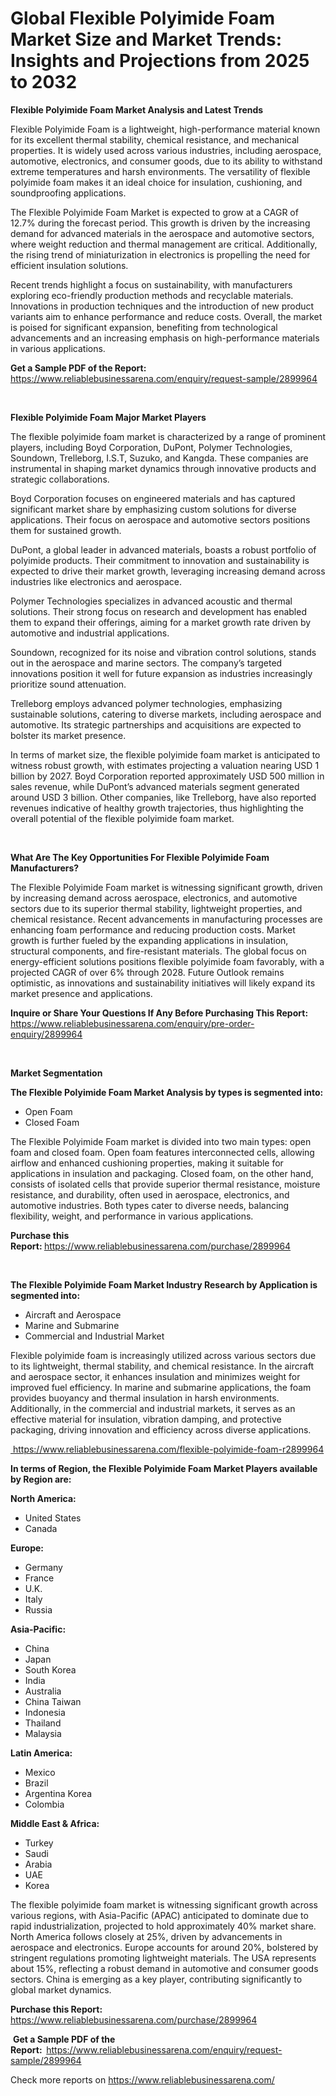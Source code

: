 <p><h1>Global Flexible Polyimide Foam Market Size and Market Trends: Insights and Projections from 2025 to 2032</h1></p><p><strong>Flexible Polyimide Foam Market Analysis and Latest Trends</strong></p>
<p><p>Flexible Polyimide Foam is a lightweight, high-performance material known for its excellent thermal stability, chemical resistance, and mechanical properties. It is widely used across various industries, including aerospace, automotive, electronics, and consumer goods, due to its ability to withstand extreme temperatures and harsh environments. The versatility of flexible polyimide foam makes it an ideal choice for insulation, cushioning, and soundproofing applications.</p><p>The Flexible Polyimide Foam Market is expected to grow at a CAGR of 12.7% during the forecast period. This growth is driven by the increasing demand for advanced materials in the aerospace and automotive sectors, where weight reduction and thermal management are critical. Additionally, the rising trend of miniaturization in electronics is propelling the need for efficient insulation solutions.</p><p>Recent trends highlight a focus on sustainability, with manufacturers exploring eco-friendly production methods and recyclable materials. Innovations in production techniques and the introduction of new product variants aim to enhance performance and reduce costs. Overall, the market is poised for significant expansion, benefiting from technological advancements and an increasing emphasis on high-performance materials in various applications.</p></p>
<p><strong>Get a Sample PDF of the Report:&nbsp;</strong> <a href="https://www.reliablebusinessarena.com/enquiry/request-sample/2899964?utm_campaign=2992&utm_medium=2&utm_source=Github&utm_content=ia&utm_term=16032025&utm_id=flexible-polyimide-foam">https://www.reliablebusinessarena.com/enquiry/request-sample/2899964</a></p>
<p>&nbsp;</p>
<p><strong>Flexible Polyimide Foam Major Market Players</strong></p>
<p><p>The flexible polyimide foam market is characterized by a range of prominent players, including Boyd Corporation, DuPont, Polymer Technologies, Soundown, Trelleborg, I.S.T, Suzuko, and Kangda. These companies are instrumental in shaping market dynamics through innovative products and strategic collaborations.</p><p>Boyd Corporation focuses on engineered materials and has captured significant market share by emphasizing custom solutions for diverse applications. Their focus on aerospace and automotive sectors positions them for sustained growth.</p><p>DuPont, a global leader in advanced materials, boasts a robust portfolio of polyimide products. Their commitment to innovation and sustainability is expected to drive their market growth, leveraging increasing demand across industries like electronics and aerospace.</p><p>Polymer Technologies specializes in advanced acoustic and thermal solutions. Their strong focus on research and development has enabled them to expand their offerings, aiming for a market growth rate driven by automotive and industrial applications.</p><p>Soundown, recognized for its noise and vibration control solutions, stands out in the aerospace and marine sectors. The company’s targeted innovations position it well for future expansion as industries increasingly prioritize sound attenuation.</p><p>Trelleborg employs advanced polymer technologies, emphasizing sustainable solutions, catering to diverse markets, including aerospace and automotive. Its strategic partnerships and acquisitions are expected to bolster its market presence.</p><p>In terms of market size, the flexible polyimide foam market is anticipated to witness robust growth, with estimates projecting a valuation nearing USD 1 billion by 2027. Boyd Corporation reported approximately USD 500 million in sales revenue, while DuPont’s advanced materials segment generated around USD 3 billion. Other companies, like Trelleborg, have also reported revenues indicative of healthy growth trajectories, thus highlighting the overall potential of the flexible polyimide foam market.</p></p>
<p>&nbsp;</p>
<p><strong>What Are The Key Opportunities For Flexible Polyimide Foam Manufacturers?</strong></p>
<p><p>The Flexible Polyimide Foam market is witnessing significant growth, driven by increasing demand across aerospace, electronics, and automotive sectors due to its superior thermal stability, lightweight properties, and chemical resistance. Recent advancements in manufacturing processes are enhancing foam performance and reducing production costs. Market growth is further fueled by the expanding applications in insulation, structural components, and fire-resistant materials. The global focus on energy-efficient solutions positions flexible polyimide foam favorably, with a projected CAGR of over 6% through 2028. Future Outlook remains optimistic, as innovations and sustainability initiatives will likely expand its market presence and applications.</p></p>
<p><strong>Inquire or Share Your Questions If Any Before Purchasing This Report:</strong> <a href="https://www.reliablebusinessarena.com/enquiry/pre-order-enquiry/2899964?utm_campaign=2992&utm_medium=2&utm_source=Github&utm_content=ia&utm_term=16032025&utm_id=flexible-polyimide-foam">https://www.reliablebusinessarena.com/enquiry/pre-order-enquiry/2899964</a></p>
<p>&nbsp;</p>
<p><strong>Market Segmentation</strong></p>
<p><strong>The Flexible Polyimide Foam Market Analysis by types is segmented into:</strong></p>
<p><ul><li>Open Foam</li><li>Closed Foam</li></ul></p>
<p><p>The Flexible Polyimide Foam market is divided into two main types: open foam and closed foam. Open foam features interconnected cells, allowing airflow and enhanced cushioning properties, making it suitable for applications in insulation and packaging. Closed foam, on the other hand, consists of isolated cells that provide superior thermal resistance, moisture resistance, and durability, often used in aerospace, electronics, and automotive industries. Both types cater to diverse needs, balancing flexibility, weight, and performance in various applications.</p></p>
<p><strong>Purchase this Report:&nbsp;</strong><a href="https://www.reliablebusinessarena.com/purchase/2899964?utm_campaign=2992&utm_medium=2&utm_source=Github&utm_content=ia&utm_term=16032025&utm_id=flexible-polyimide-foam">https://www.reliablebusinessarena.com/purchase/2899964</a></p>
<p>&nbsp;</p>
<p><strong>The Flexible Polyimide Foam Market Industry Research by Application is segmented into:</strong></p>
<p><ul><li>Aircraft and Aerospace</li><li>Marine and Submarine</li><li>Commercial and Industrial Market</li></ul></p>
<p><p>Flexible polyimide foam is increasingly utilized across various sectors due to its lightweight, thermal stability, and chemical resistance. In the aircraft and aerospace sector, it enhances insulation and minimizes weight for improved fuel efficiency. In marine and submarine applications, the foam provides buoyancy and thermal insulation in harsh environments. Additionally, in the commercial and industrial markets, it serves as an effective material for insulation, vibration damping, and protective packaging, driving innovation and efficiency across diverse applications.</p></p>
<p><a href="https://www.reliablebusinessarena.com/flexible-polyimide-foam-r2899964?utm_campaign=2992&utm_medium=2&utm_source=Github&utm_content=ia&utm_term=16032025&utm_id=flexible-polyimide-foam">&nbsp;https://www.reliablebusinessarena.com/flexible-polyimide-foam-r2899964</a></p>
<p><strong>In terms of Region, the Flexible Polyimide Foam Market Players available by Region are:</strong></p>
<p>
    <p> <strong> North America: </strong>
        <ul>
            <li>United States</li>
            <li>Canada</li>
        </ul>
        </p> 
    <p> <strong> Europe: </strong>
        <ul>
            <li>Germany</li>
            <li>France</li>
            <li>U.K.</li>
            <li>Italy</li>
            <li>Russia</li>
        </ul>
        </p> 
    <p> <strong> Asia-Pacific: </strong>
        <ul>
            <li>China</li>
            <li>Japan</li>
            <li>South Korea</li>
            <li>India</li>
            <li>Australia</li>
            <li>China Taiwan</li>
            <li>Indonesia</li>
            <li>Thailand</li>
            <li>Malaysia</li>
        </ul>
        </p> 
    <p> <strong> Latin America: </strong>
        <ul>
            <li>Mexico</li>
            <li>Brazil</li>
            <li>Argentina Korea</li>
            <li>Colombia</li>
        </ul>
        </p> 
    <p> <strong> Middle East & Africa: </strong>
        <ul>
            <li>Turkey</li>
            <li>Saudi</li>
            <li>Arabia</li>
            <li>UAE</li>
            <li>Korea</li>
        </ul>
    </p>
    </p>
<p><p>The flexible polyimide foam market is witnessing significant growth across various regions, with Asia-Pacific (APAC) anticipated to dominate due to rapid industrialization, projected to hold approximately 40% market share. North America follows closely at 25%, driven by advancements in aerospace and electronics. Europe accounts for around 20%, bolstered by stringent regulations promoting lightweight materials. The USA represents about 15%, reflecting a robust demand in automotive and consumer goods sectors. China is emerging as a key player, contributing significantly to global market dynamics.</p></p>
<p><strong>Purchase this Report: </strong><a href="https://www.reliablebusinessarena.com/purchase/2899964?utm_campaign=2992&utm_medium=2&utm_source=Github&utm_content=ia&utm_term=16032025&utm_id=flexible-polyimide-foam">https://www.reliablebusinessarena.com/purchase/2899964</a></p>
<p>&nbsp;<strong>Get a Sample PDF of the Report:&nbsp;&nbsp;</strong><a href="https://www.reliablebusinessarena.com/enquiry/request-sample/2899964?utm_campaign=2992&utm_medium=2&utm_source=Github&utm_content=ia&utm_term=16032025&utm_id=flexible-polyimide-foam">https://www.reliablebusinessarena.com/enquiry/request-sample/2899964</a></p>
<p><strong></strong></p>
<p>Check more reports on <a href="https://www.reliablebusinessarena.com/?utm_campaign=2992&utm_medium=2&utm_source=Github&utm_content=ia&utm_term=16032025&utm_id=flexible-polyimide-foam">https://www.reliablebusinessarena.com/</a></p>